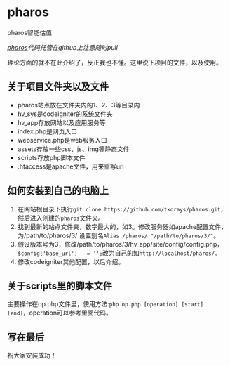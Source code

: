 pharos
======

pharos智能估值

*[pharos](http://github.com/tkorays/pharos.git)代码托管在github上注意随时pull*

理论方面的就不在此介绍了，反正我也不懂。这里说下项目的文件，以及使用。


关于项目文件夹以及文件
----------------------

* pharos站点放在文件夹内的1、2、3等目录内
* hv_sys是codeigniter的系统文件夹
* hv_app存放网站以及应用服务等
* index.php是网页入口
* webservice.php是web服务入口
* assets存放一些css、js、img等静态文件
* scripts存放php脚本文件
* .htaccess是apache文件，用来重写url


如何安装到自己的电脑上
----------------------

1. 在网站根目录下执行`git clone https://github.com/tkorays/pharos.git`，然后进入创建的`pharos`文件夹。
2. 找到最新的站点文件夹，数字最大的，如3。修改服务器如apache配置文件，为/path/to/pharos/3/ 设置别名`Alias /pharos/ "/path/to/pharos/3/"`。
3. 假设版本号为3，修改/path/to/pharos/3/hv_app/site/config/config.php，`$config['base_url']	= '';`改为自己的如`http://localhost/pharos/`。
4. 修改codeigniter其他配置，以后介绍。


关于scripts里的脚本文件
-----------------------

主要操作在op.php文件里，使用方法:`php op.php [operation] [start] [end]`，operation可以参考里面代码。

写在最后
--------

祝大家安装成功！